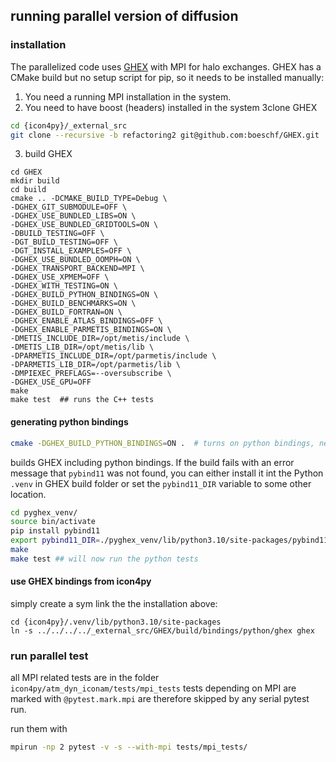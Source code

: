 ## running parallel version of diffusion

### installation

The parallelized code uses [GHEX](https://github.com/ghex-org/GHEX) with MPI for halo exchanges. GHEX has a CMake build but no setup script for pip, so it needs to be installed manually:

1. You need a running MPI installation in the system.
2. You need to have boost (headers) installed in the system 3clone GHEX

```bash
cd {icon4py}/_external_src
git clone --recursive -b refactoring2 git@github.com:boeschf/GHEX.git
```

3. build GHEX

```
cd GHEX
mkdir build
cd build
cmake .. -DCMAKE_BUILD_TYPE=Debug \
-DGHEX_GIT_SUBMODULE=OFF \
-DGHEX_USE_BUNDLED_LIBS=ON \
-DGHEX_USE_BUNDLED_GRIDTOOLS=ON \
-DBUILD_TESTING=OFF \
-DGT_BUILD_TESTING=OFF \
-DGT_INSTALL_EXAMPLES=OFF \
-DGHEX_USE_BUNDLED_OOMPH=ON \
-DGHEX_TRANSPORT_BACKEND=MPI \
-DGHEX_USE_XPMEM=OFF \
-DGHEX_WITH_TESTING=ON \
-DGHEX_BUILD_PYTHON_BINDINGS=ON \
-DGHEX_BUILD_BENCHMARKS=ON \
-DGHEX_BUILD_FORTRAN=ON \
-DGHEX_ENABLE_ATLAS_BINDINGS=OFF \
-DGHEX_ENABLE_PARMETIS_BINDINGS=ON \
-DMETIS_INCLUDE_DIR=/opt/metis/include \
-DMETIS_LIB_DIR=/opt/metis/lib \
-DPARMETIS_INCLUDE_DIR=/opt/parmetis/include \
-DPARMETIS_LIB_DIR=/opt/parmetis/lib \
-DMPIEXEC_PREFLAGS=--oversubscribe \
-DGHEX_USE_GPU=OFF
make
make test  ## runs the C++ tests
```

#### generating python bindings

```bash
cmake -DGHEX_BUILD_PYTHON_BINDINGS=ON .  # turns on python bindings, need pybind11 wo we install it in the
```

builds GHEX including python bindings. If the build fails with an error message that `pybind11` was not found, you can either install it int the Python `.venv` in GHEX build folder or set the `pybind11_DIR` variable to some other location.

```bash
cd pyghex_venv/
source bin/activate
pip install pybind11
export pybind11_DIR=./pyghex_venv/lib/python3.10/site-packages/pybind11
make
make test ## will now run the python tests
```

#### use GHEX bindings from icon4py

simply create a sym link the the installation above:

```
cd {icon4py}/.venv/lib/python3.10/site-packages
ln -s ../../../../_external_src/GHEX/build/bindings/python/ghex ghex
```

### run parallel test

all MPI related tests are in the folder `icon4py/atm_dyn_iconam/tests/mpi_tests` tests depending on MPI are marked with `@pytest.mark.mpi` are therefore skipped by any serial pytest run.

run them with

```bash
mpirun -np 2 pytest -v -s --with-mpi tests/mpi_tests/
```
